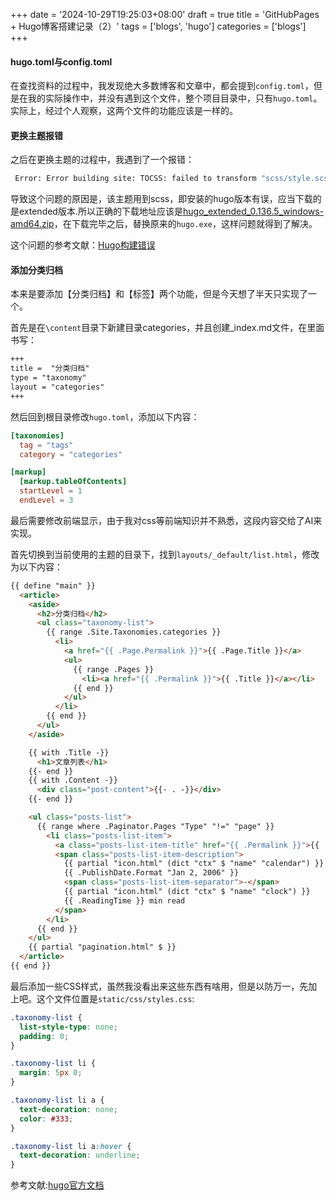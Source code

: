 +++
date = '2024-10-29T19:25:03+08:00'
draft = true
title = 'GitHubPages + Hugo博客搭建记录（2）'
tags = ['blogs', 'hugo']
categories = ['blogs']
+++

#### hugo.toml与config.toml

在查找资料的过程中，我发现绝大多数博客和文章中，都会提到`config.toml`，但是在我的实际操作中，并没有遇到这个文件，整个项目目录中，只有`hugo.toml`。实际上，经过个人观察，这两个文件的功能应该是一样的。

#### 更换主题报错

之后在更换主题的过程中，我遇到了一个报错：

```bash
 Error: Error building site: TOCSS: failed to transform "scss/style.scss" (text/x-scss). Check your Hugo installation; you need the extended version to build SCSS/SASS. 6:06:59 PM: Total in 5416 ms 6:06:59 PM:
```

导致这个问题的原因是，该主题用到scss，即安装的hugo版本有误，应当下载的是extended版本.所以正确的下载地址应该是[hugo_extended_0.136.5_windows-amd64.zip](https://github.com/gohugoio/hugo/releases/download/v0.136.5/hugo_extended_0.136.5_windows-amd64.zip)，在下载完毕之后，替换原来的`hugo.exe`，这样问题就得到了解决。

这个问题的参考文献：[Hugo构建错误](https://www.jianshu.com/p/d722cc018998)

#### 添加分类归档

本来是要添加【分类归档】和【标签】两个功能，但是今天想了半天只实现了一个。

首先是在`\content`目录下新建目录categories，并且创建_index.md文件，在里面书写：

```markdown
+++
title =  "分类归档"
type = "taxonomy"
layout = "categories"
+++
```

然后回到根目录修改`hugo.toml`，添加以下内容：

```toml
[taxonomies]
  tag = "tags"
  category = "categories"

[markup] 
  [markup.tableOfContents] 
  startLevel = 1 
  endLevel = 3
```

最后需要修改前端显示，由于我对css等前端知识并不熟悉，这段内容交给了AI来实现。

首先切换到当前使用的主题的目录下，找到`layouts/_default/list.html`，修改为以下内容：

```html
{{ define "main" }}
  <article>
    <aside>
      <h2>分类归档</h2>
      <ul class="taxonomy-list">
        {{ range .Site.Taxonomies.categories }}
          <li>
            <a href="{{ .Page.Permalink }}">{{ .Page.Title }}</a>
            <ul>
              {{ range .Pages }}
                <li><a href="{{ .Permalink }}">{{ .Title }}</a></li>
              {{ end }}
            </ul>
          </li>
        {{ end }}
      </ul>
    </aside>

    {{ with .Title -}}
      <h1>文章列表</h1>
    {{- end }}
    {{ with .Content -}}
      <div class="post-content">{{- . -}}</div>
    {{- end }}

    <ul class="posts-list">
      {{ range where .Paginator.Pages "Type" "!=" "page" }}
        <li class="posts-list-item">
          <a class="posts-list-item-title" href="{{ .Permalink }}">{{ .Title }}</a>
          <span class="posts-list-item-description">
            {{ partial "icon.html" (dict "ctx" $ "name" "calendar") }}
            {{ .PublishDate.Format "Jan 2, 2006" }}
            <span class="posts-list-item-separator">-</span>
            {{ partial "icon.html" (dict "ctx" $ "name" "clock") }}
            {{ .ReadingTime }} min read
          </span>
        </li>
      {{ end }}
    </ul>
    {{ partial "pagination.html" $ }}
  </article>
{{ end }}

```

最后添加一些CSS样式，虽然我没看出来这些东西有啥用，但是以防万一，先加上吧。这个文件位置是`static/css/styles.css`:

```css
.taxonomy-list {
  list-style-type: none;
  padding: 0;
}

.taxonomy-list li {
  margin: 5px 0;
}

.taxonomy-list li a {
  text-decoration: none;
  color: #333;
}

.taxonomy-list li a:hover {
  text-decoration: underline;
}

```

参考文献:[hugo官方文档](https://gohugo.io/content-management/taxonomies/)